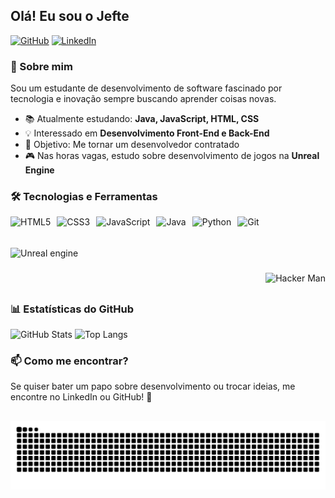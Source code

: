 ## Olá! Eu sou o Jefte

[![GitHub](https://img.shields.io/badge/GitHub-000?style=for-the-badge&logo=github&logoColor=white)](https://github.com/Jefte-Souza)
[![LinkedIn](https://img.shields.io/badge/LinkedIn-0077B5?style=for-the-badge&logo=linkedin&logoColor=white)](https://www.linkedin.com/in/jefte-souza-borges-117243299)

### 🚀 Sobre mim
Sou um estudante de desenvolvimento de software fascinado por tecnologia e inovação sempre buscando aprender coisas novas.

- 📚 Atualmente estudando: **Java, JavaScript, HTML, CSS**
- 💡 Interessado em **Desenvolvimento Front-End e Back-End**
- 🎯 Objetivo: Me tornar um desenvolvedor contratado
- 🎮  Nas horas vagas, estudo sobre desenvolvimento de jogos na **Unreal Engine**

### 🛠️ Tecnologias e Ferramentas
<div style="display: flex; flex-wrap: wrap; gap: 10px;">
<img src="https://cdn.jsdelivr.net/gh/devicons/devicon/icons/html5/html5-original.svg" height="40" alt="HTML5" />
<img src="https://cdn.jsdelivr.net/gh/devicons/devicon/icons/css3/css3-original.svg" height="40" alt="CSS3" />
<img src="https://cdn.jsdelivr.net/gh/devicons/devicon/icons/javascript/javascript-original.svg" height="40" alt="JavaScript" />
<img src="https://cdn.jsdelivr.net/gh/devicons/devicon/icons/java/java-original.svg" height="40" alt="Java" />
<img src="https://cdn.jsdelivr.net/gh/devicons/devicon@latest/icons/python/python-original.svg" height="40" alt="Python"/>
<img src="https://cdn.jsdelivr.net/gh/devicons/devicon/icons/git/git-original.svg" height="40" alt="Git" />
<img src="https://cdn.jsdelivr.net/gh/devicons/devicon@latest/icons/unrealengine/unrealengine-original-wordmark.svg" height="40" alt="Unreal engine"/>                             
</div>

<div align="right">
  <img src="https://media1.tenor.com/m/5ry-200hErMAAAAd/hacker-hacker-man.gif" alt="Hacker Man" height="100"/>
</div>


##
### 📊 Estatísticas do GitHub
![GitHub Stats](https://github-readme-stats.vercel.app/api?username=jefte-souza&show_icons=true&theme=ambient_gradient)
![Top Langs](https://github-readme-stats.vercel.app/api/top-langs/?username=jefte-souza&layout=compact&theme=ambient_gradient)

### 📫 Como me encontrar?
Se quiser bater um papo sobre desenvolvimento ou trocar ideias, me encontre no LinkedIn ou GitHub! 🚀

##
![Snake animation](https://github.com/Jefte-Souza/Jefte-Souza/blob/output/github-contribution-grid-snake.svg)
